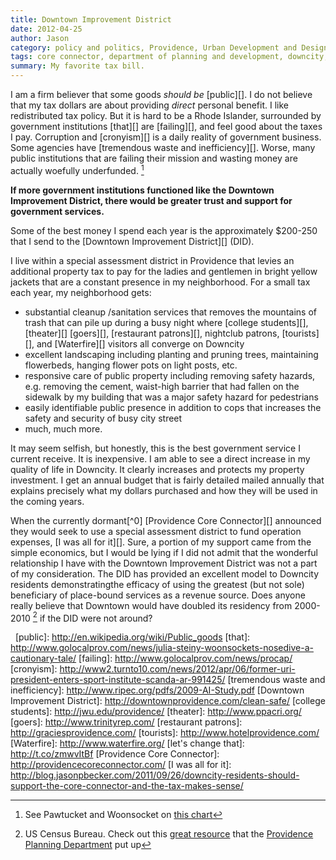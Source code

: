 ```yaml
---
title: Downtown Improvement District
date: 2012-04-25
author: Jason
category: policy and politics, Providence, Urban Development and Design
tags: core connector, department of planning and development, downcity, jewelry district, knowledge district, providence, public goods, rhode island, ri, streetcar, tax, urban development, westminster street
summary: My favorite tax bill.
---
```


I am a firm believer that some goods *should be* [public][]. I do not believe that my tax dollars are about providing *direct* personal benefit. I like redistributed tax policy. But it is hard to be a Rhode Islander, surrounded by government institutions [that][] are
[failing][], and feel good about the taxes I pay. Corruption and [cronyism][] is a daily reality of government business. Some agencies have [tremendous waste and inefficiency][]. Worse, many public institutions that are failing their mission and wasting money are actually woefully underfunded. [^underfunded]

**If more government institutions functioned like the Downtown Improvement District, there would be greater trust and support for government services.**

Some of the best money I spend each year is the approximately \$200-250 that I send to the [Downtown Improvement District][] (DID).

I live within a special assessment district in Providence that levies an additional property tax to pay for the ladies and gentlemen in bright yellow jackets that are a constant presence in my neighborhood. For a small tax each year, my neighborhood gets:

* substantial cleanup /sanitation services that removes the mountains of trash that can pile up during a busy night where [college students][], [theater][] [goers][], [restaurant patrons][], nightclub patrons, [tourists][], and [Waterfire][] visitors all converge on Downcity 
* excellent landscaping including planting and pruning trees, maintaining flowerbeds, hanging flower pots on light posts, etc. 
* responsive care of public property including removing safety hazards, e.g. removing the cement, waist-high barrier that had fallen on the sidewalk by my building that was a major safety hazard for pedestrians 
* easily identifiable public presence in addition to cops that increases the safety and security of busy city street 
* much, much more.

It may seem selfish, but honestly, this is the best government service I current receive. It is inexpensive. I am able to see a direct increase in my quality of life in Downcity. It clearly increases and protects my property investment. I get an annual budget that is fairly detailed
mailed annually that explains precisely what my dollars purchased and how they will be used in the coming years.

When the currently dormant[^0] [Providence Core Connector][] announced they would seek to use a special assessment district to fund operation expenses, [I was all for it][]. Sure, a
portion of my support came from the simple economics, but I would be lying if I did not admit that the wonderful relationship I have with the Downtown Improvement District was not a part of my consideration. The DID has provided an excellent model to Downcity residents demonstratingthe efficacy of using the greatest (but not sole) beneficiary of place-bound services as a revenue source. Does anyone really believe that Downtown would have doubled its residency from 2000-2010 [^census] if the DID were not around?

 
[public]: http://en.wikipedia.org/wiki/Public_goods
[that]: http://www.golocalprov.com/news/julia-steiny-woonsockets-nosedive-a-cautionary-tale/
[failing]: http://www.golocalprov.com/news/procap/
[cronyism]: http://www2.turnto10.com/news/2012/apr/06/former-uri-president-enters-sport-institute-scanda-ar-991425/
[tremendous waste and inefficiency]: http://www.ripec.org/pdfs/2009-AI-Study.pdf
[Downtown Improvement District]: http://downtownprovidence.com/clean-safe/
[college students]: http://jwu.edu/providence/
[theater]: http://www.ppacri.org/
[goers]: http://www.trinityrep.com/
[restaurant patrons]: http://graciesprovidence.com/
[tourists]: http://www.hotelprovidence.com/
[Waterfire]: http://www.waterfire.org/
[let's change that]: http://t.co/zmwvItBf
[Providence Core Connector]: http://providencecoreconnector.com/
[I was all for it]: http://blog.jasonpbecker.com/2011/09/26/downcity-residents-should-support-the-core-connector-and-the-tax-makes-sense/

[^1]: [let's change that][]
[^underfunded]: See Pawtucket and Woonsocket on [this chart](http://www.ride.ri.gov/Finance/funding/Uniform%20Chart%20of%20Accounts/2010/STATE/FY10%20Equalized%20Expenditures%20Report%20-%20Sorted.pdf)
[^census]: US Census Bureau. Check out this [great resource](http://gis.providenceplanning.org/PVD_2010CensusViewer/) that the [Providence Planning Department](http://www.providenceri.com/planning/) put up
